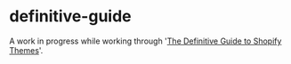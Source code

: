 # definitive-guide
A work in progress while working through '[The Definitive Guide to Shopify Themes](https://www.apress.com/gb/book/9781484226407)'.
